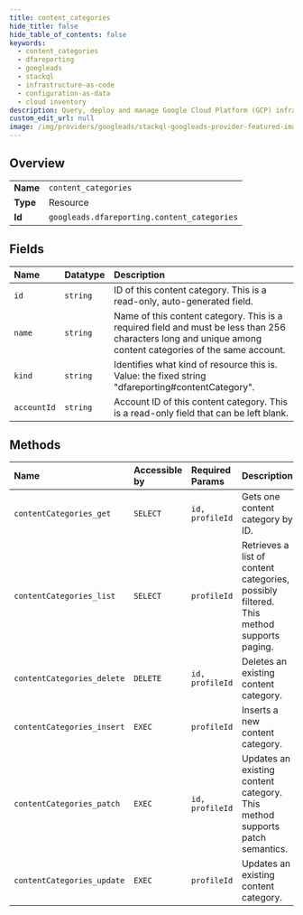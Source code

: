 ```yaml
---
title: content_categories
hide_title: false
hide_table_of_contents: false
keywords:
  - content_categories
  - dfareporting
  - googleads    
  - stackql
  - infrastructure-as-code
  - configuration-as-data
  - cloud inventory
description: Query, deploy and manage Google Cloud Platform (GCP) infrastructure and resources using SQL
custom_edit_url: null
image: /img/providers/googleads/stackql-googleads-provider-featured-image.png
---
```

  
    

## Overview
<table><tbody>
<tr><td><b>Name</b></td><td><code>content_categories</code></td></tr>
<tr><td><b>Type</b></td><td>Resource</td></tr>
<tr><td><b>Id</b></td><td><code>googleads.dfareporting.content_categories</code></td></tr>
</tbody></table>

## Fields
| Name | Datatype | Description |
|:-----|:---------|:------------|
| `id` | `string` | ID of this content category. This is a read-only, auto-generated field. |
| `name` | `string` | Name of this content category. This is a required field and must be less than 256 characters long and unique among content categories of the same account. |
| `kind` | `string` | Identifies what kind of resource this is. Value: the fixed string "dfareporting#contentCategory". |
| `accountId` | `string` | Account ID of this content category. This is a read-only field that can be left blank. |
## Methods
| Name | Accessible by | Required Params | Description |
|:-----|:--------------|:----------------|:------------|
| `contentCategories_get` | `SELECT` | `id, profileId` | Gets one content category by ID. |
| `contentCategories_list` | `SELECT` | `profileId` | Retrieves a list of content categories, possibly filtered. This method supports paging. |
| `contentCategories_delete` | `DELETE` | `id, profileId` | Deletes an existing content category. |
| `contentCategories_insert` | `EXEC` | `profileId` | Inserts a new content category. |
| `contentCategories_patch` | `EXEC` | `id, profileId` | Updates an existing content category. This method supports patch semantics. |
| `contentCategories_update` | `EXEC` | `profileId` | Updates an existing content category. |
